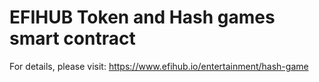 # EFIHUB Token and Hash games smart contract

For details, please visit: https://www.efihub.io/entertainment/hash-game